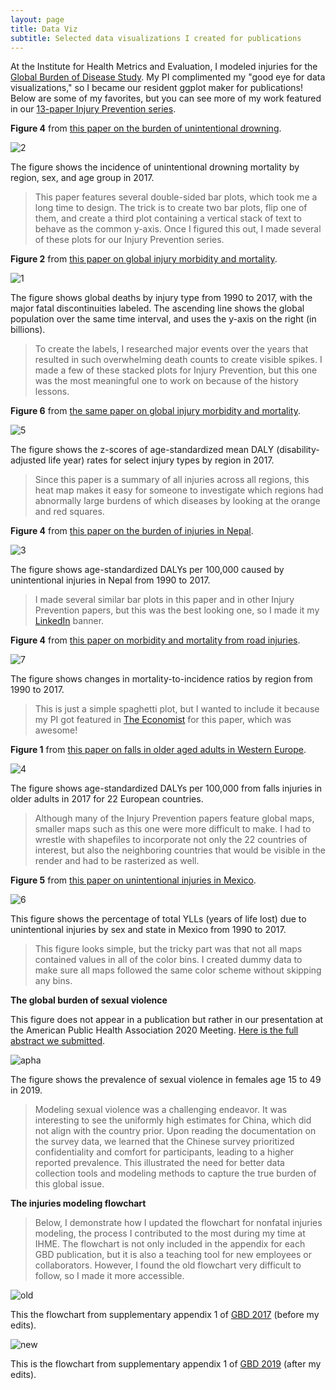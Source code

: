 ```yaml
---
layout: page
title: Data Viz
subtitle: Selected data visualizations I created for publications
---
```


At the Institute for Health Metrics and Evaluation, I modeled injuries for the [Global Burden of Disease Study](https://www.healthdata.org/gbd/about). My PI complimented my "good eye for data visualizations," so I became our resident ggplot maker for publications! Below are some of my favorites, but you can see more of my work featured in our [13-paper Injury Prevention series](https://injuryprevention.bmj.com/content/26/Suppl_2). 

**Figure 4** from [this paper on the burden of unintentional drowning](https://injuryprevention.bmj.com/content/26/Suppl_2/i83).

![2](/assets/img/bmj2.jpg)

The figure shows the incidence of unintentional drowning mortality by region, sex, and age group in 2017.
> This paper features several double-sided bar plots, which took me a long time to design. The trick is to create two bar plots, flip one of them, and create a third plot containing a vertical stack of text to behave as the common y-axis. Once I figured this out, I made several of these plots for our Injury Prevention series.

**Figure 2** from [this paper on global injury morbidity and mortality](https://injuryprevention.bmj.com/content/26/Suppl_2/i96).

![1](/assets/img/bmj1.jpg)

The figure shows global deaths by injury type from 1990 to 2017, with the major fatal discontinuities labeled. The ascending line shows the global population over the same time interval, and uses the y-axis on the right (in billions).
> To create the labels, I researched major events over the years that resulted in such overwhelming death counts to create visible spikes. I made a few of these stacked plots for Injury Prevention, but this one was the most meaningful one to work on because of the history lessons.

**Figure 6** from [the same paper on global injury morbidity and mortality](https://injuryprevention.bmj.com/content/26/Suppl_2/i96).

![5](/assets/img/bmj5.jpg)

The figure shows the z-scores of age-standardized mean DALY (disability-adjusted life year) rates for select injury types by region in 2017.
> Since this paper is a summary of all injuries across all regions, this heat map makes it easy for someone to investigate which regions had abnormally large burdens of which diseases by looking at the orange and red squares.

**Figure 4** from [this paper on the burden of injuries in Nepal](https://injuryprevention.bmj.com/content/26/Suppl_2/i57).

![3](/assets/img/bmj3.jpg)

The figure shows age-standardized DALYs per 100,000 caused by unintentional injuries in Nepal from 1990 to 2017.
> I made several similar bar plots in this paper and in other Injury Prevention papers, but this was the best looking one, so I made it my [LinkedIn](https://linkedin.com/in/hellozichenliu) banner.

**Figure 4** from [this paper on morbidity and mortality from road injuries](https://injuryprevention.bmj.com/content/26/Suppl_2/i46).

![7](/assets/img/bmj7.jpg)

The figure shows changes in mortality-to-incidence ratios by region from 1990 to 2017.
> This is just a simple spaghetti plot, but I wanted to include it because my PI got featured in [The Economist](https://www.economist.com/international/2020/01/16/globally-roads-are-deadlier-than-hiv-or-murder) for this paper, which was awesome!

**Figure 1** from [this paper on falls in older aged adults in Western Europe](https://injuryprevention.bmj.com/content/26/Suppl_2/i67).

![4](/assets/img/bmj4.jpg)

The figure shows age-standardized DALYs per 100,000 from falls injuries in older adults in 2017 for 22 European countries.
> Although many of the Injury Prevention papers feature global maps, smaller maps such as this one were more difficult to make. I had to wrestle with shapefiles to incorporate not only the 22 countries of interest, but also the neighboring countries that would be visible in the render and had to be rasterized as well.

**Figure 5** from [this paper on unintentional injuries in Mexico](https://injuryprevention.bmj.com/content/26/Suppl_2/i154).

![6](/assets/img/bmj6.jpg)

This figure shows the percentage of total YLLs (years of life lost) due to unintentional injuries by sex and state in Mexico from 1990 to 2017.
> This figure looks simple, but the tricky part was that not all maps contained values in all of the color bins. I created dummy data to make sure all maps followed the same color scheme without skipping any bins.

**The global burden of sexual violence**

This figure does not appear in a publication but rather in our presentation at the American Public Health Association 2020 Meeting. [Here is the full abstract we submitted](https://apha.confex.com/apha/2020/meetingapp.cgi/Paper/482250).

![apha](/assets/img/apha.jpg)

The figure shows the prevalence of sexual violence in females age 15 to 49 in 2019.
> Modeling sexual violence was a challenging endeavor. It was interesting to see the uniformly high estimates for China, which did not align with the country prior. Upon reading the documentation on the survey data, we learned that the Chinese survey prioritized confidentiality and comfort for participants, leading to a higher reported prevalence. This illustrated the need for better data collection tools and modeling methods to capture the true burden of this global issue.

**The injuries modeling flowchart**

> Below, I demonstrate how I updated the flowchart for nonfatal injuries modeling, the process I contributed to the most during my time at IHME. The flowchart is not only included in the appendix for each GBD publication, but it is also a teaching tool for new employees or collaborators. However, I found the old flowchart very difficult to follow, so I made it more accessible.

![old](/assets/img/old_flowchart.png)

This the flowchart from supplementary appendix 1 of [GBD 2017](https://www.thelancet.com/journals/lancet/article/PIIS0140-6736(18)32279-7/fulltext) (before my edits).

![new](/assets/img/new_flowchart.png)

This is the flowchart from supplementary appendix 1 of [GBD 2019](https://www.thelancet.com/journals/lancet/article/PIIS0140-6736(20)30925-9/fulltext) (after my edits).
